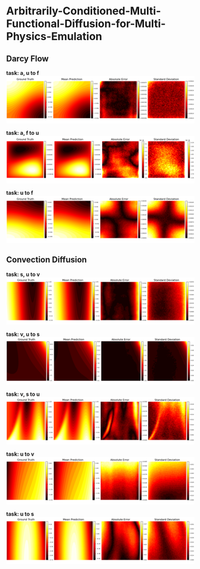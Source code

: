 # Arbitrarily-Conditioned-Multi-Functional-Diffusion-for-Multi-Physics-Emulation

## Darcy Flow



**task: a, u to f**  
![](figs/darcy_f.png)

**task: a, f to u**  
![](figs/darcy_u.png)

**task: u to f**  
![](figs/darcy_u_f.png)

## Convection Diffusion


**task: s, u to v**  
![](figs/cd_a.png)

**task: v, u to s**  
![](figs/cd_f.png)

**task: v, s to u**  
![](figs/cd_u.png)

**task: u to v**  
![](figs/cd_u_a.png)

**task: u to s**  
![](figs/cd_u_f.png)

